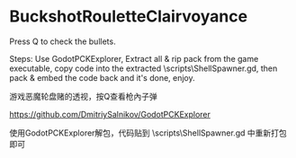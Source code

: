 # BuckshotRouletteClairvoyance

Press Q to check the bullets.

Steps:
Use GodotPCKExplorer, Extract all & rip pack from the game executable, copy code into the extracted \scripts\ShellSpawner.gd, then pack & embed the code back and it's done, enjoy.

游戏恶魔轮盘赌的透视，按Q查看枪內子弹

https://github.com/DmitriySalnikov/GodotPCKExplorer

使用GodotPCKExplorer解包，代码贴到 \scripts\ShellSpawner.gd 中重新打包即可

